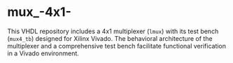 # mux_-4x1-
This VHDL repository includes a 4x1 multiplexer (`lmux`) with its test bench (`mux4_tb`) designed for Xilinx Vivado. The behavioral architecture of the multiplexer and a comprehensive test bench facilitate functional verification in a Vivado environment.
